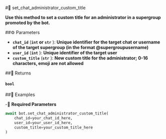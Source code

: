 #🔧 set_chat_administrator_custom_title

**Use this method to set a custom title for an administrator in a supergroup promoted by the bot.**

##⚙️ Parameters

- **`chat_id`** (**`int` or `str`** ): **Unique identifier for the target chat or username of the target supergroup
(in the format @supergroupusername)**
- **`user_id`** (**`int`** ): **Unique identifier of the target user**
- **`custom_title`** (**`str`** ): **New custom title for the administrator;
0-16 characters, emoji are not allowed**

##📲 Returns

#### `bool`

##📀 Examples

-🪫 **Required Parameters**

```python
await bot.set_chat_administrator_custom_title(
    chat_id=your_chat_id_here,
    user_id=your_user_id_here,
    custom_title=your_custom_title_here
)
```
